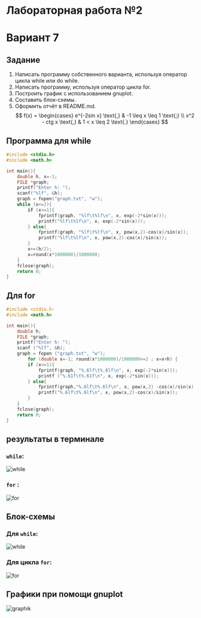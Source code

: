 # Лабораторная работа №2
# Вариант 7
## Задание
1. Написать программу собственного варианта, используя оператор цикла while или do while.
2. Написать программу, используя оператор цикла for.
3. Построить график с использованием gnuplot.
4. Составить блок-схемы.
5. Оформить отчёт в README.md.
   $$
f(x) =
  \begin{cases}
    e^{-2sin x} \text{,}       & -1 \leq x \leq 1 \text{;} \\
    x^2 - ctg x \text{,} & 1 < x \leq 2 \text{.}
  \end{cases}
$$

## Программа для while
``` c
#include <stdio.h>
#include <math.h>

int main(){
    double h, x=-1;
    FILE *graph;
    printf("Enter h: ");
    scanf("%lf", &h);
    graph = fopen("graph.txt", "w");
    while (x<=2){
        if (x<=1){
            fprintf(graph, "%lf\t%lf\n", x, exp(-2*sin(x)));
            printf("%lf\t%lf\n", x, exp(-2*sin(x)));
        } else{
            fprintf(graph, "%lf\t%lf\n", x, pow(x,2)-cos(x)/sin(x));
            printf("%lf\t%lf\n", x, pow(x,2)-cos(x)/sin(x));
        }
        x+=(h/2);
        x=round(x*1000000)/1000000;
    }
    fclose(graph);
    return 0;
}
```
## Для for 
``` c
#include <stdio.h›
#include <math.h>

int main(){
    double h;
    FILE *graph;
    printf("Enter h: ");
    scanf ("%lf", &h);
    graph = fopen ("graph.txt", "w");
        for (double x=-1; round(x*1000000)/1000000<=2 ; x=x+h) {
        if (x<=1){
            fprintf(graph, "%.6lf\t%.6lf\n", x, exp(-2*sin(x)));
            printf ("%.61f\t%.61f\n", x, exp(-2*sin(x)));
        } else{
            fprintf(graph,"%.6lf\t%.6lf\n", x, pow(x,2) -cos(x)/sin(x));
            printf("%.6lf\t%.6lf\n", x, pow(x,2)-cos(x)/sin(x));
        }
    }
    fclose(graph);
    return 0;
}
```
## результаты в терминале 
### ``while``:
![while](while.png)
### ``for`` :
![for](for.png)

## Блок-схемы
### Для ``while``:
![while](shemawhile.png)
### Для цикла ``for``:
![for](shemafor.png)

## Графики при помощи gnuplot
![graphik](график.png)

